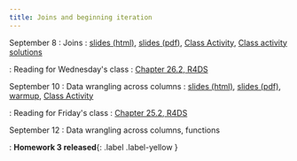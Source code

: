 ```yaml
---
title: Joins and beginning iteration
---
```


September 8
: Joins
  : [slides (html)](https://sta279-f25.github.io/slides/lecture_06.html), [slides (pdf)](https://sta279-f25.github.io/slides/lecture_06.pdf), [Class Activity](https://sta279-f25.github.io/class_activities/ca_06.html), [Class activity solutions](https://sta279-f25.github.io/class_activities/ca_06_solutions.html)

: Reading for Wednesday's class
  : [Chapter 26.2, R4DS](https://r4ds.hadley.nz/iteration.html#sec-across)

September 10
: Data wrangling across columns
  : [slides (html)](https://sta279-f25.github.io/slides/lecture_07.html), [slides (pdf)](https://sta279-f25.github.io/slides/lecture_07.pdf), [warmup](https://sta279-f25.github.io/class_activities/ca_07_handout.pdf), [Class Activity](https://sta279-f25.github.io/class_activities/ca_07.html)

: Reading for Friday's class
  : [Chapter 25.2, R4DS](https://r4ds.hadley.nz/functions.html#vector-functions)

September 12
: Data wrangling across columns, functions

: **Homework 3 released**{: .label .label-yellow }